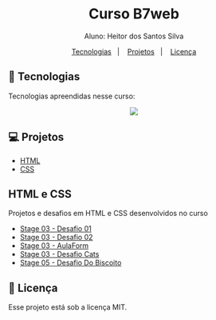<h1 align="center"> Curso B7web</h1>

<p align="center">
Aluno: Heitor dos Santos Silva<br>
</p>

<p align="center">
  <a href="#-tecnologias">Tecnologias</a>&nbsp;&nbsp;&nbsp;|&nbsp;&nbsp;&nbsp;
  <a href="#-projetos">Projetos</a>&nbsp;&nbsp;&nbsp;|&nbsp;&nbsp;&nbsp;
  <a href="#memo-licença">Licença</a>
</p>

## 🚀 Tecnologias

Tecnologias apreendidas nesse curso:

<p align="center">
  <a href="https://skillicons.dev">
    <img src="https://skillicons.dev/icons?i=html,css" />
  </a>
</p>

## 💻 Projetos

- [HTML](#html-e-css)
- [CSS](#html-e-css)

## HTML e CSS

<p>Projetos e desafios em HTML e CSS desenvolvidos no curso</p>

- [Stage 03 - Desafio 01](https://github.com/BrunoDias312/curso-rocketseat/tree/main/Explorer/Stege%2003/part%2001/desafio-01)
- [Stage 03 - Desafio 02](https://github.com/BrunoDias312/curso-rocketseat/tree/main/Explorer/Stege%2003/part%2001/desafio-02)
- [Stage 03 - AulaForm](https://github.com/BrunoDias312/curso-rocketseat/tree/main/Explorer/Stege%2003/part%2001/docs)
- [Stage 03 - Desafio Cats](https://github.com/BrunoDias312/curso-rocketseat/tree/main/Explorer/Stage%2003/part%2004/desafio-blog-gatos)
- [Stage 05 - Desafio Do Biscoito](https://github.com/BrunoDias312/curso-rocketseat/tree/main/Explorer/Stage%2005/part%2001/Biscoito%20da%20sorte)

## :memo: Licença

Esse projeto está sob a licença MIT.
